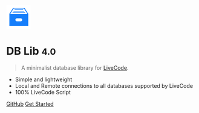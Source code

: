 <!-- _coverpage.md -->

![logo](_media/icon.svg ':size=150')

# DB Lib <small>4.0</small>

> A minimalist database library for [LiveCode](https://livecode.com).

- Simple and lightweight
- Local and Remote connections to all databases supported by LiveCode
- 100% LiveCode Script

[GitHub](https://github.com/soapdog/livecode-dblib/)
[Get Started](#readme)